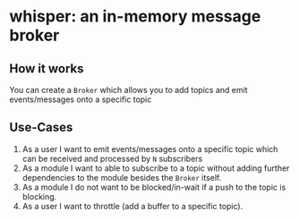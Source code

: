 # whisper: an in-memory message broker


## How it works

You can create a `Broker` which allows you to add topics and emit events/messages onto a specific topic


## Use-Cases

1. As a user I want to emit events/messages onto a specific topic which can be received and processed by `N` subscribers
2. As a module I want to able to subscribe to a topic without adding further dependencies to the module besides the `Broker` itself.
3. As a module I do not want to be blocked/in-wait if a push to the topic is blocking.
4. As a user I want to throttle (add a buffer to a specific topic).
